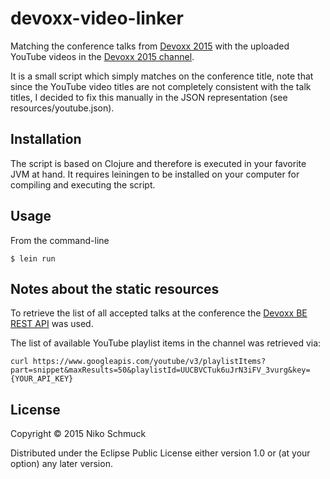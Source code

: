 # devoxx-video-linker

Matching the conference talks from [Devoxx 2015](http://cfp.devoxx.be/2015/index.html) with the uploaded
YouTube videos in the [Devoxx 2015 channel](https://www.youtube.com/channel/UCCBVCTuk6uJrN3iFV_3vurg).

It is a small script which simply matches on the conference title, note that since the YouTube video
titles are not completely consistent with the talk titles, I decided to fix this manually in the JSON
representation (see resources/youtube.json).

## Installation

The script is based on Clojure and therefore is executed in your favorite JVM at hand.
It requires leiningen to be installed on your computer for compiling and executing the script.


## Usage

From the command-line

    $ lein run


## Notes about the static resources

To retrieve the list of all accepted talks at the conference the [Devoxx BE REST API](http://cfp.devoxx.be/api) was used.

The list of available YouTube playlist items in the channel was retrieved via:

    curl https://www.googleapis.com/youtube/v3/playlistItems?part=snippet&maxResults=50&playlistId=UUCBVCTuk6uJrN3iFV_3vurg&key={YOUR_API_KEY}


## License

Copyright © 2015 Niko Schmuck

Distributed under the Eclipse Public License either version 1.0 or (at
your option) any later version.
